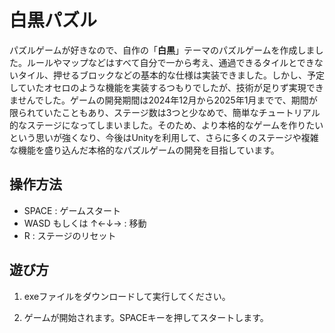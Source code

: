 # 白黒パズル

パズルゲームが好きなので、自作の「**白黒**」テーマのパズルゲームを作成しました。ルールやマップなどはすべて自分で一から考え、通過できるタイルとできないタイル、押せるブロックなどの基本的な仕様は実装できました。しかし、予定していたオセロのような機能を実装するつもりでしたが、技術が足りず実現できませんでした。ゲームの開発期間は2024年12月から2025年1月までで、期間が限られていたこともあり、ステージ数は3つと少なめで、簡単なチュートリアル的なステージになってしまいました。そのため、より本格的なゲームを作りたいという思いが強くなり、今後はUnityを利用して、さらに多くのステージや複雑な機能を盛り込んだ本格的なパズルゲームの開発を目指しています。

## 操作方法

- SPACE : ゲームスタート
- WASD もしくは ↑←↓→ : 移動
- R : ステージのリセット

## 遊び方

1. exeファイルをダウンロードして実行してください。

2. ゲームが開始されます。SPACEキーを押してスタートします。
